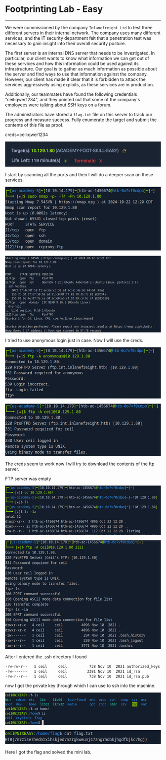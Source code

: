 # Footprinting Lab - Easy

---

We were commissioned by the company `Inlanefreight Ltd` to test three different servers in their internal network. The company uses many different services, and the IT security department felt that a penetration test was necessary to gain insight into their overall security posture.

The first server is an internal DNS server that needs to be investigated. In particular, our client wants to know what information we can get out of these services and how this information could be used against its infrastructure. Our goal is to gather as much information as possible about the server and find ways to use that information against the company. However, our client has made it clear that it is forbidden to attack the services aggressively using exploits, as these services are in production.

Additionally, our teammates have found the following credentials "ceil:qwer1234", and they pointed out that some of the company's employees were talking about SSH keys on a forum.

The administrators have stored a `flag.txt` file on this server to track our progress and measure success. Fully enumerate the target and submit the contents of this file as proof.

creds=ceil:qwer1234

![Screenshot 2024-10-22 at 1.19.26 PM.png](Footprinting%20Lab%20-%20Easy%2012724f42a85b80ebabd8e05c5855b30c/Screenshot_2024-10-22_at_1.19.26_PM.png)

I start by scanning all the ports and then I will do a deeper scan on these services.

![Screenshot 2024-10-22 at 1.20.55 PM.png](Footprinting%20Lab%20-%20Easy%2012724f42a85b80ebabd8e05c5855b30c/Screenshot_2024-10-22_at_1.20.55_PM.png)

![Screenshot 2024-10-22 at 1.23.40 PM.png](Footprinting%20Lab%20-%20Easy%2012724f42a85b80ebabd8e05c5855b30c/Screenshot_2024-10-22_at_1.23.40_PM.png)

I tried to use anonymous login just in case. Now I will use the creds.

![Screenshot 2024-10-22 at 1.25.34 PM.png](Footprinting%20Lab%20-%20Easy%2012724f42a85b80ebabd8e05c5855b30c/Screenshot_2024-10-22_at_1.25.34_PM.png)

![Screenshot 2024-10-22 at 1.26.49 PM.png](Footprinting%20Lab%20-%20Easy%2012724f42a85b80ebabd8e05c5855b30c/Screenshot_2024-10-22_at_1.26.49_PM.png)

The creds seem to work now I will try to download the contents of the ftp server.

FTP server was empty

![Screenshot 2024-10-22 at 1.29.18 PM.png](Footprinting%20Lab%20-%20Easy%2012724f42a85b80ebabd8e05c5855b30c/Screenshot_2024-10-22_at_1.29.18_PM.png)

![Screenshot 2024-10-22 at 1.37.07 PM.png](Footprinting%20Lab%20-%20Easy%2012724f42a85b80ebabd8e05c5855b30c/Screenshot_2024-10-22_at_1.37.07_PM.png)

After I entered the .ssh directory I found

```
-rw-rw-r--   1 ceil     ceil          738 Nov 10  2021 authorized_keys
-rw-------   1 ceil     ceil         3381 Nov 10  2021 id_rsa
-rw-r--r--   1 ceil     ceil          738 Nov 10  2021 id_rsa.pub

```

now I got the private key through which I can use to ssh into the machine.

![Screenshot 2024-10-22 at 1.40.47 PM.png](Footprinting%20Lab%20-%20Easy%2012724f42a85b80ebabd8e05c5855b30c/Screenshot_2024-10-22_at_1.40.47_PM.png)

![Screenshot 2024-10-22 at 1.42.19 PM.png](Footprinting%20Lab%20-%20Easy%2012724f42a85b80ebabd8e05c5855b30c/Screenshot_2024-10-22_at_1.42.19_PM.png)

Here I got the flag and solved the mini lab.